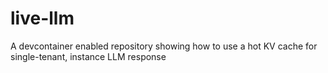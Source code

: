 # live-llm
A devcontainer enabled repository showing how to use a hot KV cache for single-tenant, instance LLM response
